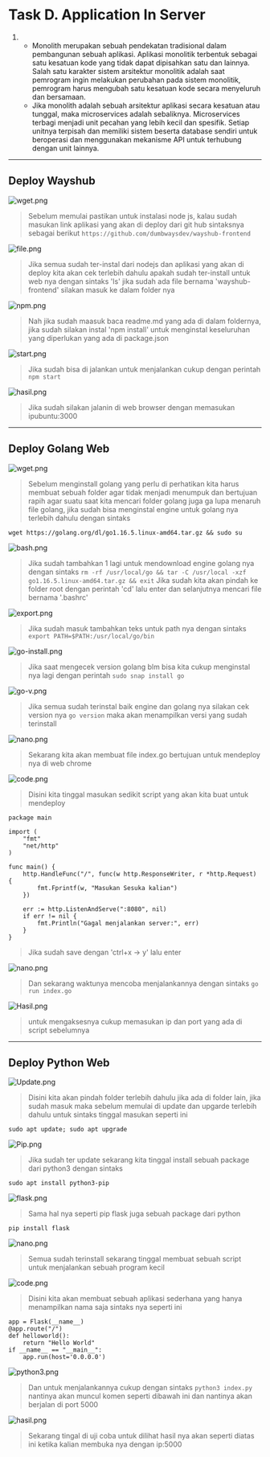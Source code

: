# Task D. Application In Server
1. - Monolith merupakan sebuah pendekatan tradisional dalam pembangunan sebuah aplikasi. Aplikasi monolitik terbentuk sebagai satu kesatuan kode yang tidak dapat dipisahkan satu dan lainnya.  Salah satu karakter sistem arsitektur monolitik adalah saat pemrogram ingin melakukan perubahan pada sistem monolitik, pemrogram harus mengubah satu kesatuan kode secara menyeluruh dan bersamaan.
    - Jika monolith adalah sebuah arsitektur aplikasi secara kesatuan atau tunggal, maka microservices adalah sebaliknya. Microservices terbagi menjadi unit pecahan yang lebih kecil dan spesifik. Setiap unitnya terpisah dan memiliki sistem beserta database sendiri untuk beroperasi dan menggunakan mekanisme API untuk terhubung dengan unit lainnya.
***
## Deploy Wayshub 
![wget.png](../Screenshoot/Wayshub/wget.png)
>Sebelum memulai pastikan untuk instalasi node js, kalau sudah masukan link aplikasi yang akan di deploy dari git hub sintaksnya sebagai berikut
```https://github.com/dumbwaysdev/wayshub-frontend```

![file.png](../Screenshoot/Wayshub/file.png)
>Jika semua sudah ter-instal dari nodejs dan aplikasi yang akan di deploy kita akan cek terlebih dahulu apakah sudah ter-install untuk web nya dengan sintaks 'ls' jika sudah ada file bernama 'wayshub-frontend' silakan masuk ke dalam folder nya 

![npm.png](../Screenshoot/Wayshub/npm.png)
>Nah jika sudah maasuk baca readme.md yang ada di dalam foldernya, jika sudah silakan instal 'npm install' untuk menginstal keseluruhan yang diperlukan yang ada di package.json 

![start.png](../Screenshoot/Wayshub/start.png)
>Jika sudah bisa di jalankan untuk menjalankan cukup dengan perintah 
```npm start``` 

![hasil.png](../Screenshoot/Wayshub/hasil.png)
>Jika sudah silakan jalanin di web browser dengan memasukan ipubuntu:3000 
***
## Deploy Golang Web
![wget.png](../Screenshoot/golang/wget.png)
>Sebelum menginstall golang yang perlu di perhatikan kita harus membuat sebuah folder agar tidak menjadi menumpuk dan bertujuan rapih agar suatu saat kita mencari folder golang juga ga lupa menaruh file golang, jika sudah bisa menginstal engine untuk golang nya terlebih dahulu dengan sintaks 

```wget https://golang.org/dl/go1.16.5.linux-amd64.tar.gz && sudo su```

![bash.png](../Screenshoot/golang/bash.png)
>Jika sudah tambahkan 1 lagi untuk mendownload engine golang nya dengan sintaks
```rm -rf /usr/local/go && tar -C /usr/local -xzf go1.16.5.linux-amd64.tar.gz && exit```
>Jika sudah kita akan pindah ke folder root dengan perintah 'cd' lalu enter dan selanjutnya mencari file bernama '.bashrc' 


![export.png](../Screenshoot/golang/export.png)
>Jika sudah masuk tambahkan teks untuk path nya dengan sintaks
```export PATH=$PATH:/usr/local/go/bin```

![go-install.png](../Screenshoot/golang/go-install.png)
>Jika saat mengecek version golang blm bisa kita cukup menginstal nya lagi dengan perintah ```sudo snap install go```


![go-v.png](../Screenshoot/golang/go-v.png)
>Jika semua sudah terinstal baik engine dan golang nya silakan cek version nya ```go version``` maka akan menampilkan versi yang sudah terinstall


![nano.png](../Screenshoot/golang/nano.png)
>Sekarang kita akan membuat file index.go bertujuan untuk mendeploy nya di web chrome 


![code.png](../Screenshoot/golang/code.png)
>Disini kita tinggal masukan sedikit script yang akan kita buat untuk mendeploy 
```
package main

import (
	"fmt"
	"net/http"
)

func main() {
	http.HandleFunc("/", func(w http.ResponseWriter, r *http.Request) {
		fmt.Fprintf(w, "Masukan Sesuka kalian")
	})

	err := http.ListenAndServe(":8080", nil)
	if err != nil {
		fmt.Println("Gagal menjalankan server:", err)
	}
}

```
>Jika sudah save dengan 'ctrl+x -> y' lalu enter

![nano.png](../Screenshoot/golang/nano.png)
>Dan sekarang waktunya mencoba menjalankannya dengan sintaks `go run index.go`


![Hasil.png](../Screenshoot/golang/Hasil.png)
>untuk mengaksesnya cukup memasukan ip dan port yang ada di script sebelumnya
***
## Deploy Python Web

![Update.png](../Screenshoot/python/Update.png)
>Disini kita akan pindah folder terlebih dahulu jika ada di folder lain, jika sudah masuk maka sebelum memulai di update dan upgarde terlebih dahulu untuk sintaks tinggal masukan seperti ini 

```sudo apt update; sudo apt upgrade```

![Pip.png](../Screenshoot/python/Pip.png)
>Jika sudah ter update sekarang kita tinggal install sebuah package dari python3 dengan sintaks

```sudo apt install python3-pip```

![flask.png](../Screenshoot/python/flask.png)
>Sama hal nya seperti pip flask juga sebuah package dari python 

```pip install flask```


![nano.png](../Screenshoot/python/nano.png)
>Semua sudah terinstall sekarang tinggal membuat sebuah script untuk menjalankan sebuah program kecil

![code.png](../Screenshoot/python/code.png)
>Disini kita akan membuat sebuah aplikasi sederhana yang hanya menampilkan nama saja sintaks nya seperti ini

```from flask import Flask
app = Flask(__name__)
@app.route("/")
def helloworld():
    return "Hello World"
if __name__ == "__main__":
    app.run(host='0.0.0.0')
```

![python3.png](../Screenshoot/python/python3.png)
>Dan untuk menjalankannya cukup dengan sintaks `python3 index.py` nantinya akan muncul komen seperti dibawah ini dan nantinya akan berjalan di port 5000

![hasil.png](../Screenshoot/python/hasil.png)
>Sekarang tingal di uji coba untuk dilihat hasil nya akan seperti diatas ini ketika kalian membuka nya dengan ip:5000
